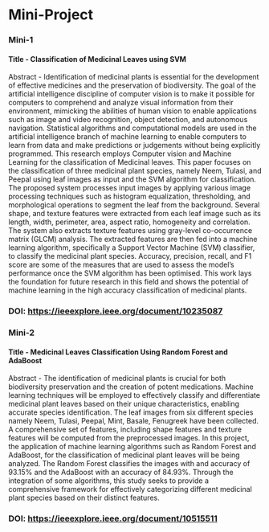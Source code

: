 # Mini-Project

### Mini-1
#### Title - Classification of Medicinal Leaves using SVM

Abstract - Identification of medicinal plants is essential for the development of effective medicines and the preservation of biodiversity. The goal of the artificial intelligence discipline of computer vision is to make it possible for computers to comprehend and analyze visual information from their environment, mimicking the abilities of human vision to enable applications such as image and video recognition, object detection, and autonomous navigation. Statistical algorithms and computational models are used in the artificial intelligence branch of machine learning to enable computers to learn from data and make predictions or judgements without being explicitly programmed. This research employs Computer vision and Machine Learning for the classification of Medicinal leaves. This paper focuses on the classification of three medicinal plant species, namely Neem, Tulasi, and Peepal using leaf images as input and the SVM algorithm for classification. The proposed system processes input images by applying various image processing techniques such as histogram equalization, thresholding, and morphological operations to segment the leaf from the background. Several shape, and texture features were extracted from each leaf image such as its length, width, perimeter, area, aspect ratio, homogeneity and correlation. The system also extracts texture features using gray-level co-occurrence matrix (GLCM) analysis. The extracted features are then fed into a machine learning algorithm, specifically a Support Vector Machine (SVM) classifier, to classify the medicinal plant species. Accuracy, precision, recall, and F1 score are some of the measures that are used to assess the model’s performance once the SVM algorithm has been optimised. This work lays the foundation for future research in this field and shows the potential of machine learning in the high accuracy classification of medicinal plants.

### DOI: <a href="https://ieeexplore.ieee.org/document/10235087" target="_blank">https://ieeexplore.ieee.org/document/10235087</a>

### Mini-2
#### Title - Medicinal Leaves Classification Using Random Forest and AdaBoost

Abstract - The identification of medicinal plants is crucial for both biodiversity preservation and the creation of potent medications. Machine learning techniques will be employed to effectively classify and differentiate medicinal plant leaves based on their unique characteristics, enabling accurate species identification. The leaf images from six different species namely Neem, Tulasi, Peepal, Mint, Basale, Fenugreek have been collected. A comprehensive set of features, including shape features and texture features will be computed from the preprocessed images. In this project, the application of machine learning algorithms such as Random Forest and AdaBoost, for the classification of medicinal plant leaves will be being analyzed. The Random Forest classifies the images with and accuracy of 93.15% and the AdaBoost with an accuracy of 84.93%. Through the integration of some algorithms, this study seeks to provide a comprehensive framework for effectively categorizing different medicinal plant species based on their distinct features.

### DOI: <a href="https://ieeexplore.ieee.org/document/10515511" target="_blank">https://ieeexplore.ieee.org/document/10515511</a>

